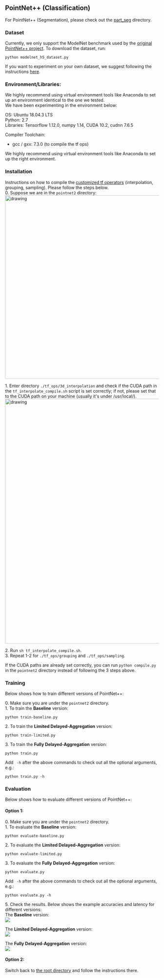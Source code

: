 ## PointNet++ (Classification)

For PointNet++ (Segmentation), please check out the [part_seg](https://github.com/horizon-research/Efficient-Deep-Learning-for-Point-Clouds/tree/master/Networks/pointnet2/part_seg) directory.


### Dataset
Currently, we only support the ModelNet benchmark used by the [original PointNet++ project](https://github.com/charlesq34/pointnet2). To download the dataset, run: 
```
python modelnet_h5_dataset.py
``` 
If you want to experiment on your own dataset, we suggest following the instructions [here](https://github.com/charlesq34/pointnet2#prepare-your-own-data).


### Environment/Libraries:
We highly recommend using virtual environment tools like Anaconda to set up an environment identical to the one we tested. <br>
We have been experimenting in the environment below:

OS: Ubuntu 18.04.3 LTS <br>
Python: 2.7 <br>
Libraries: Tensorflow 1.12.0, numpy 1.14, CUDA 10.2, cudnn 7.6.5

Compiler Toolchain: 
- gcc / gxx: 7.3.0 (to compile the tf ops)

We highly recommend using virtual environment tools like Anaconda to set up the right environment. 


### Installation
Instructions on how to compile the [customized tf operators](https://github.com/charlesq34/pointnet2#compile-customized-tf-operators) (interpolation, grouping, sampling). Please follow the steps below.<br>
0\. Suppose we are in the ```pointnet2``` directory: <br>
<img src="https://user-images.githubusercontent.com/19209239/83693739-a7772d80-a5c4-11ea-8459-f0e6841f29e8.png" alt="drawing" width="600"/>

1\. Enter directory ```./tf_ops/3d_interpolation``` and check if the CUDA path in the ```tf_interpolate_compile.sh``` script is set correctly; if not, please set that to the CUDA path on your machine (usually it's under /usr/local/). <br>
<img src="https://user-images.githubusercontent.com/19209239/83694347-d8a42d80-a5c5-11ea-850c-261019637fa2.png" alt="drawing" width="800"/>

2\. Run ```sh tf_interpolate_compile.sh```.<br>
3\. Repeat 1-2 for ```./tf_ops/grouping``` and ```./tf_ops/sampling```. <br>

If the CUDA paths are already set correctly, you can run 
```python compile.py``` in the ```pointnet2``` directory instead of following the 3 steps above.

### Training

Below shows how to train different versions of PointNet++:

0\. Make sure you are under the ```pointnet2``` directory. <br>
1\. To train the **Baseline** version: <br>
```
python train-baseline.py 
```

2\. To train the **Limited Delayed-Aggregation** version: <br>
```
python train-limited.py
```

3\. To train the **Fully Delayed-Aggregation** version: <br>
```
python train.py 
```

Add ``` -h``` after the above commands to check out all the optional arguments, e.g.: <br>
```
python train.py -h
```

### Evaluation
Below shows how to evaluate different versions of PointNet++:

#### Option 1: 

0\. Make sure you are under the ```pointnet2``` directory. <br>
1\. To evaluate the **Baseline** version: <br>
```
python evaluate-baseline.py 
```

2\. To evaluate the **Limited Delayed-Aggregation** version: <br>
```
python evaluate-limited.py
```

3\. To evaluate the **Fully Delayed-Aggregation** version: <br>
```
python evaluate.py 
```

Add ``` -h``` after the above commands to check out all the optional arguments, e.g.: <br>
```
python evaluate.py -h
```

5\. Check the results. Below shows the example accuracies and latency for different versions: <br>
The **Baseline** version: <br>
<img src="https://user-images.githubusercontent.com/18485088/87615576-06aa8080-c6e1-11ea-9a57-ab195c70ecef.jpg">

The **Limited Delayed-Aggregation** version: <br>
<img src="https://user-images.githubusercontent.com/18485088/87957882-d830fa80-ca7e-11ea-9263-0d9d728b287e.jpg">

The **Fully Delayed-Aggregation** version: <br>
<img src="https://user-images.githubusercontent.com/18485088/87615646-2cd02080-c6e1-11ea-881f-238d5d17e52a.jpg">

#### Option 2:
Switch back to [the root directory](https://github.com/horizon-research/Efficient-Deep-Learning-for-Point-Clouds) and follow the instructions there.


